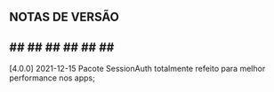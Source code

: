 ## NOTAS DE VERSÃO
## ## ## ## ## ## ## ## 

[4.0.0] 2021-12-15
Pacote SessionAuth totalmente refeito para melhor performance nos apps;
